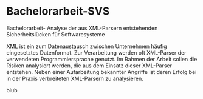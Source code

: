 # Bachelorarbeit-SVS
Bachelorarbeit- Analyse der aus XML-Parsern entstehenden Sicherheitslücken für Softwaresysteme

XML ist ein zum Datenaustausch zwischen Unternehmen häufig eingesetztes Datenformat. Zur Verarbeitung werden oft XML-Parser der verwendeten Programmiersprache genutzt. Im Rahmen der Arbeit sollen die Risiken analysiert werden, die aus dem Einsatz dieser XML-Parser entstehen. Neben einer Aufarbeitung bekannter Angriffe ist deren Erfolg bei in der Praxis verbreiteten XML-Parsern zu analysieren.
 
 blub

